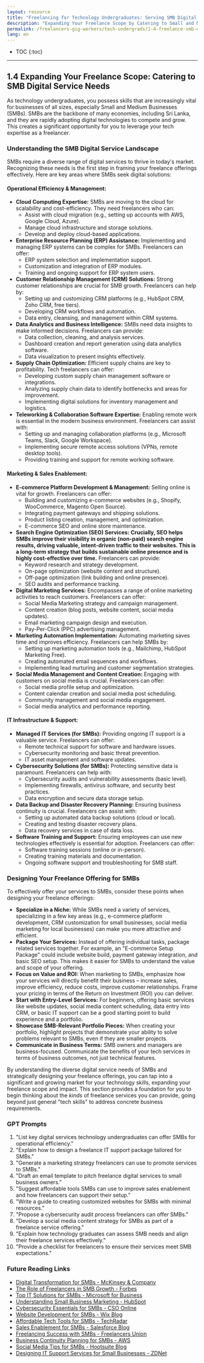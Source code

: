 ```yaml
---
layout: resource
title: "Freelancing for Technology Undergraduates: Serving SMB Digital Service Needs"
description: "Expanding Your Freelance Scope by Catering to Small and Medium Business (SMB) Digital Service Needs."
permalink: /freelancers-gig-workers/tech-undergrads/1-4-freelance-smb-digital-services/
lang: en
---
```


* TOC
{:toc}

---

## 1.4 Expanding Your Freelance Scope: Catering to SMB Digital Service Needs

As technology undergraduates, you possess skills that are increasingly vital for businesses of all sizes, especially Small and Medium Businesses (SMBs). SMBs are the backbone of many economies, including Sri Lanka, and they are rapidly adopting digital technologies to compete and grow.  This creates a significant opportunity for you to leverage your tech expertise as a freelancer.

### Understanding the SMB Digital Service Landscape

SMBs require a diverse range of digital services to thrive in today's market. Recognizing these needs is the first step in framing your freelance offerings effectively.  Here are key areas where SMBs seek digital solutions:

#### Operational Efficiency & Management:

*   **Cloud Computing Expertise:** SMBs are moving to the cloud for scalability and cost-efficiency. They need freelancers who can:
    *   Assist with cloud migration (e.g., setting up accounts with AWS, Google Cloud, Azure).
    *   Manage cloud infrastructure and storage solutions.
    *   Develop and deploy cloud-based applications.
*   **Enterprise Resource Planning (ERP) Assistance:** Implementing and managing ERP systems can be complex for SMBs. Freelancers can offer:
    *   ERP system selection and implementation support.
    *   Customization and integration of ERP modules.
    *   Training and ongoing support for ERP system users.
*   **Customer Relationship Management (CRM) Solutions:** Strong customer relationships are crucial for SMB growth. Freelancers can help by:
    *   Setting up and customizing CRM platforms (e.g., HubSpot CRM, Zoho CRM, free tiers).
    *   Developing CRM workflows and automation.
    *   Data entry, cleansing, and management within CRM systems.
*   **Data Analytics and Business Intelligence:** SMBs need data insights to make informed decisions. Freelancers can provide:
    *   Data collection, cleaning, and analysis services.
    *   Dashboard creation and report generation using data analytics software.
    *   Data visualization to present insights effectively.
*   **Supply Chain Optimization:** Efficient supply chains are key to profitability. Tech freelancers can offer:
    *   Developing custom supply chain management software or integrations.
    *   Analyzing supply chain data to identify bottlenecks and areas for improvement.
    *   Implementing digital solutions for inventory management and logistics.
*   **Teleworking & Collaboration Software Expertise:** Enabling remote work is essential in the modern business environment. Freelancers can assist with:
    *   Setting up and managing collaboration platforms (e.g., Microsoft Teams, Slack, Google Workspace).
    *   Implementing secure remote access solutions (VPNs, remote desktop tools).
    *   Providing training and support for remote working software.

#### Marketing & Sales Enablement:

*   **E-commerce Platform Development & Management:** Selling online is vital for growth. Freelancers can offer:
    *   Building and customizing e-commerce websites (e.g., Shopify, WooCommerce, Magento Open Source).
    *   Integrating payment gateways and shipping solutions.
    *   Product listing creation, management, and optimization.
    *   E-commerce SEO and online store maintenance.
*   **Search Engine Optimization (SEO) Services:** **Crucially, SEO helps SMBs improve their visibility in organic (non-paid) search engine results, driving valuable, intent-driven traffic to their websites. This is a long-term strategy that builds sustainable online presence and is highly cost-effective over time.** Freelancers can provide:
    *   Keyword research and strategy development.
    *   On-page optimization (website content and structure).
    *   Off-page optimization (link building and online presence).
    *   SEO audits and performance tracking.
*   **Digital Marketing Services:** Encompasses a range of online marketing activities to reach customers. Freelancers can offer:
    *   Social Media Marketing strategy and campaign management.
    *   Content creation (blog posts, website content, social media updates).
    *   Email marketing campaign design and execution.
    *   Pay-Per-Click (PPC) advertising management.
*   **Marketing Automation Implementation:** Automating marketing saves time and improves efficiency. Freelancers can help SMBs by:
    *   Setting up marketing automation tools (e.g., Mailchimp, HubSpot Marketing Free).
    *   Creating automated email sequences and workflows.
    *   Implementing lead nurturing and customer segmentation strategies.
*   **Social Media Management and Content Creation:** Engaging with customers on social media is crucial. Freelancers can offer:
    *   Social media profile setup and optimization.
    *   Content calendar creation and social media post scheduling.
    *   Community management and social media engagement.
    *   Social media analytics and performance reporting.

#### IT Infrastructure & Support:

*   **Managed IT Services (for SMBs):** Providing ongoing IT support is a valuable service. Freelancers can offer:
    *   Remote technical support for software and hardware issues.
    *   Cybersecurity monitoring and basic threat prevention.
    *   IT asset management and software updates.
*   **Cybersecurity Solutions (for SMBs):** Protecting sensitive data is paramount. Freelancers can help with:
    *   Cybersecurity audits and vulnerability assessments (basic level).
    *   Implementing firewalls, antivirus software, and security best practices.
    *   Data encryption and secure data storage setup.
*   **Data Backup and Disaster Recovery Planning:** Ensuring business continuity is crucial. Freelancers can assist with:
    *   Setting up automated data backup solutions (cloud or local).
    *   Creating and testing disaster recovery plans.
    *   Data recovery services in case of data loss.
*   **Software Training and Support:** Ensuring employees can use new technologies effectively is essential for adoption. Freelancers can offer:
    *   Software training sessions (online or in-person).
    *   Creating training materials and documentation.
    *   Ongoing software support and troubleshooting for SMB staff.

### Designing Your Freelance Offering for SMBs

To effectively offer your services to SMBs, consider these points when designing your freelance offerings:

*   **Specialize in a Niche:** While SMBs need a variety of services, specializing in a few key areas (e.g., e-commerce platform development, CRM customization for small businesses, social media marketing for local businesses) can make you more attractive and efficient.
*   **Package Your Services:** Instead of offering individual tasks, package related services together. For example, an "E-commerce Setup Package" could include website build, payment gateway integration, and basic SEO setup. This makes it easier for SMBs to understand the value and scope of your offering.
*   **Focus on Value and ROI:** When marketing to SMBs, emphasize how your services will directly benefit their business – increase sales, improve efficiency, reduce costs, improve customer relationships. Frame your pricing in terms of the Return on Investment (ROI) you can deliver.
*   **Start with Entry-Level Services:** For beginners, offering basic services like website updates, social media content scheduling, data entry into CRM, or basic IT support can be a good starting point to build experience and a portfolio.
*   **Showcase SMB-Relevant Portfolio Pieces:** When creating your portfolio, highlight projects that demonstrate your ability to solve problems relevant to SMBs, even if they are smaller projects.
*   **Communicate in Business Terms:** SMB owners and managers are business-focused. Communicate the benefits of your tech services in terms of business outcomes, not just technical features.

By understanding the diverse digital service needs of SMBs and strategically designing your freelance offerings, you can tap into a significant and growing market for your technology skills, expanding your freelance scope and impact. This section provides a foundation for you to begin thinking about the *kinds* of freelance services you can provide, going beyond just general "tech skills" to address concrete business requirements.


### **GPT Prompts**

1. "List key digital services technology undergraduates can offer SMBs for operational efficiency."
2. "Explain how to design a freelance IT support package tailored for SMBs."
3. "Generate a marketing strategy freelancers can use to promote services to SMBs."
4. "Draft an email template to pitch freelance digital services to small business owners."
5. "Suggest affordable tools SMBs can use to improve sales enablement and how freelancers can support their setup."
6. "Write a guide to creating customized websites for SMBs with minimal resources."
7. "Propose a cybersecurity audit process freelancers can offer SMBs."
8. "Develop a social media content strategy for SMBs as part of a freelance service offering."
9. "Explain how technology graduates can assess SMB needs and align their freelance services effectively."
10. "Provide a checklist for freelancers to ensure their services meet SMB expectations."


### **Future Reading Links**

- [Digital Transformation for SMBs - McKinsey & Company](https://www.mckinsey.com/business-functions/mckinsey-digital/)
- [The Role of Freelancers in SMB Growth - Forbes](https://www.forbes.com/)
- [Top IT Solutions for SMBs - Microsoft for Business](https://www.microsoft.com/en-us/microsoft-365/business/)
- [Understanding Small Business Marketing - HubSpot](https://blog.hubspot.com/marketing/)
- [Cybersecurity Essentials for SMBs - CSO Online](https://www.csoonline.com/)
- [Website Development for SMBs - Wix Blog](https://www.wix.com/blog/)
- [Affordable Tech Tools for SMBs - TechRadar](https://www.techradar.com/)
- [Sales Enablement for SMBs - Salesforce Blog](https://www.salesforce.com/blog/)
- [Freelancing Success with SMBs - Freelancers Union](https://www.freelancersunion.org/)
- [Business Continuity Planning for SMBs - AWS](https://aws.amazon.com/business-continuity/)
- [Social Media Tips for SMBs - Hootsuite Blog](https://blog.hootsuite.com/)
- [Designing IT Support Services for Small Businesses - ZDNet](https://www.zdnet.com/)
